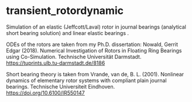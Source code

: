 # transient_rotordynamic
Simulation of an elastic (Jeffcott/Laval) rotor in journal bearings (analytical short bearing solution) and linear elastic bearings .

ODEs of the rotors are taken from my Ph.D. dissertation:
Nowald, Gerrit Edgar (2018). Numerical Investigation of Rotors in Floating Ring Bearings using Co-Simulation. Technische Universität Darmstadt. https://tuprints.ulb.tu-darmstadt.de/8186

Short bearing theory is taken from
Vrande, van de, B. L. (2001). Nonlinear dynamics of elementary rotor systems with compliant plain journal bearings. Technische Universiteit Eindhoven. https://doi.org/10.6100/IR550147